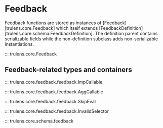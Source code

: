 # Feedback

Feedback functions are stored as instances of
[Feedback][trulens.core.Feedback] which itself extends
[FeedbackDefinition][trulens.core.schema.FeedbackDefinition]. The
definition parent contains serializable fields while the non-definition subclass
adds non-serializable instantiations.

::: trulens.core.Feedback

## Feedback-related types and containers

::: trulens.core.feedback.feedback.ImpCallable

::: trulens.core.feedback.feedback.AggCallable

::: trulens.core.feedback.feedback.SkipEval

::: trulens.core.feedback.feedback.InvalidSelector

::: trulens.core.schema.feedback
